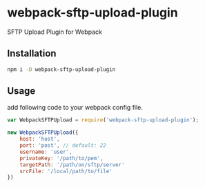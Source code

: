 # webpack-sftp-upload-plugin
SFTP Upload Plugin for Webpack

## Installation
```bash
npm i -D webpack-sftp-upload-plugin
```

## Usage
add following code to your webpack config file.
```javascript
var WebpackSFTPUpload = require('webpack-sftp-upload-plugin');

new WebpackSFTPUpload({
    host: 'host',
    port: 'post', // default: 22
    username: 'user',
    privateKey: '/path/to/pem',
    targetPath: '/path/on/sftp/server'
    srcFile: '/local/path/to/file'
})            
```